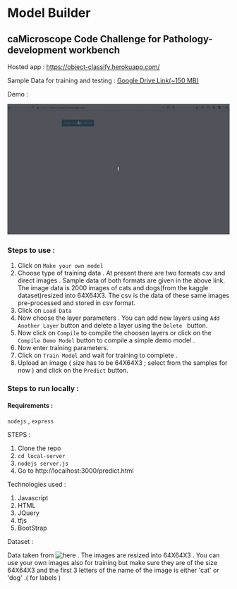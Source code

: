# Model Builder

## caMicroscope Code Challenge for Pathology-development workbench

Hosted app : https://object-classify.herokuapp.com/

Sample Data for training and testing :  [Google Drive Link(~150 MB)](https://drive.google.com/drive/folders/1nWt038sxZei2JCARft2xyGrWwMW4rt8P?usp=sharing)

Demo :

![](final2.gif)

### Steps to use  :
1) Click on ``` Make your own model ```
2) Choose type of training data . At present there are two formats csv and direct images . Sample data of both formats are given in the above link. The image data is 2000 images of cats and dogs(from the kaggle dataset)resized into 64X64X3. The csv is the data of these same images pre-processed and stored in csv format.
3) Click on ``` Load Data ```
4) Now choose the layer parameters . You can add new layers using ``` Add Another Layer ``` button and delete a layer using the ```Delete ``` button.
5) Now click on ``` Compile ``` to compile the choosen layers or click on the ``` Compile Demo Model ``` button to compile a simple demo model .
6) Now enter training parameters.
7) Click on ``` Train Model ``` and wait for training to complete .
8) Upload an image ( size has to be 64X64X3 ; select from the samples for now ) and click on the ``` Predict ``` button.


### Steps to run locally :

#### Requirements :
``` nodejs ``` , ``` express ```

STEPS :

1) Clone the repo
2) ``` cd local-server ```
3) ``` nodejs server.js ```
4) Go to http://localhost:3000/predict.html

Technologies used :

1. Javascript
2. HTML
3. JQuery
4. tfjs
5. BootStrap

Dataset : 

Data taken from ![here](https://www.kaggle.com/c/dogs-vs-cats/data) . The images are resized into 64X64X3 . You can use your own images also for training but make sure they are of the size 64X64X3 and the first 3 letters of the name of the image is either 'cat' or 'dog' .( for labels )
